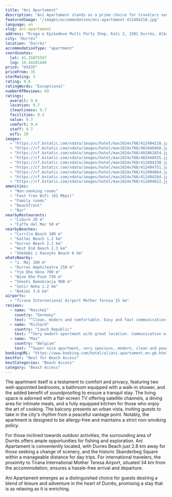 ```yaml
---
title: "Ani Apartament"
description: "Ani Apartament stands as a prime choice for travelers seeking a beachfront oasis in Durrës, merely a stone's throw away from Currila Beach."
featuredImage: "/images/accommodation/ani-apartament-412494218.jpg"
language: en
slug: ani-apartament
address: "Rruga e Epikadeve Multi Party Shop, Kati 2, 1501 Durrës, Albania"
city: "Durrës"
location: "Durrës"
accommodationType: "apartment"
coordinates:
  lat: 41.31075597
  lng: 19.44281446
price: "US$35"
priceFrom: 35
starRating: 3
rating: 9.6
ratingWords: "Exceptional"
numberOfReviews: 69
ratings:
  overall: 9.6
  location: 9.7
  cleanliness: 9.7
  facilities: 9.3
  value: 9.7
  comfort: 9.4
  staff: 9.7
  wifi: 10
images:
  - "https://cf.bstatic.com/xdata/images/hotel/max1024x768/412494218.jpg?k=e02335a59876e60bfb7d44e2a708b7a05894a3d14fc85bd4a1232cfbc8f77e7e&o=&hp=1"
  - "https://cf.bstatic.com/xdata/images/hotel/max1024x768/402448468.jpg?k=97ad7b5c75c9a4a3b50f7a5c2cc4ed0e95c47b237f4f941af00d108d6a36b71a&o=&hp=1"
  - "https://cf.bstatic.com/xdata/images/hotel/max1024x768/402861854.jpg?k=50587cac299ef22a6846564552012a16290bd4a79d6c6ec92bbbf2f40decd51b&o=&hp=1"
  - "https://cf.bstatic.com/xdata/images/hotel/max1024x768/402448435.jpg?k=a332fd5a10dc2f17ae2b633268dd977531b47afb5561402e71f291fe3bb3a13d&o=&hp=1"
  - "https://cf.bstatic.com/xdata/images/hotel/max1024x768/412494330.jpg?k=9206c42bd309d91ac00d7d8cd33f760f461872858b603fcd52dd2e3f84197a85&o=&hp=1"
  - "https://cf.bstatic.com/xdata/images/hotel/max1024x768/412494751.jpg?k=75af80284fabb49ef395693a46a974c47941bf3a647312e733d2bfbe5f15767f&o=&hp=1"
  - "https://cf.bstatic.com/xdata/images/hotel/max1024x768/412494864.jpg?k=b71af856b2055bc8178d6260cc8f533685d253f82d2967cb28b880e874e86559&o=&hp=1"
  - "https://cf.bstatic.com/xdata/images/hotel/max1024x768/412494284.jpg?k=5ed303d65f565e0af25e4648b3f54ce6463a0ddf887cea610e465f3b5942e8ba&o=&hp=1"
  - "https://cf.bstatic.com/xdata/images/hotel/max1024x768/412604622.jpg?k=a9f81bbbfdf52c21d395ff94dfea1a2636326ac4d97eb944db51501d16a7c6a6&o=&hp=1"
amenities:
  - "Non-smoking rooms"
  - "Fast free WiFi (62 Mbps)"
  - "Family rooms"
  - "Beachfront"
  - "Bar"
nearbyRestaurants:
  - "Liburn 20 m"
  - "Caffe del Mar 50 m"
nearbyBeaches:
  - "Currila Beach 100 m"
  - "Kallmi Beach 1.2 km"
  - "Durres Beach 2.1 km"
  - "West End Beach 2.3 km"
  - "Shkëmbi i Kavajës Beach 6 km"
whatsNearby:
  - "1. Maj 100 m"
  - "Durres Amphiteatre 250 m"
  - "Yje Dhe Hena 700 m"
  - "Wine Dhe Pooh 750 m"
  - "Sheshi Demokracia 900 m"
  - "Sotir Noka 1.2 km"
  - "Bekimi 3.6 km"
airports:
  - "Tirana International Airport Mother Teresa 25 km"
reviews:
  - name: "Reschmi"
    country: "Germany"
    text: "“Clean, modern and comfortable. Easy and fast communication with the host via this app. Just cross the street to get to the vollga/city promenade. 20m to the next supermarket.”"
  - name: "Richard"
    country: "Czech Republic"
    text: "“Very modern apartment with great location. Communication with owner was great and she even printed our tickets so we were very grateful.”"
  - name: "Max"
    country: "Belgium"
    text: "“Super nice apartment, very spacious, modern, clean and peaceful. The hosts were very nice and helpful. I will come to stay again, definitely.”"
bookingURL: "https://www.booking.com/hotel/al/ani-apartament.en-gb.html?aid=8035640"
bestFor: "Best for Beach Access"
bestCategories: "Beach Access"
category: "Beach Access"
---
```


The apartment itself is a testament to comfort and privacy, featuring two well-appointed bedrooms, a bathroom equipped with a walk-in shower, and the added benefit of soundproofing to ensure a tranquil stay. The living space is adorned with a flat-screen TV offering satellite channels, a dining area for intimate meals, and a fully equipped kitchen for those who enjoy the art of cooking. The balcony presents an urban vista, inviting guests to take in the city's rhythm from a peaceful vantage point. Notably, the apartment is designed to be allergy-free and maintains a strict non-smoking policy.

For those inclined towards outdoor activities, the surrounding area of Durrës offers ample opportunities for fishing and exploration. Ani Apartament is conveniently located, with Durres Beach just 2.8 km away for those seeking a change of scenery, and the historic Skanderbeg Square within a manageable distance for day trips. For international travelers, the proximity to Tirana International Mother Teresa Airport, situated 34 km from the accommodation, ensures a hassle-free arrival and departure.

Ani Apartament emerges as a distinguished choice for guests desiring a blend of leisure and adventure in the heart of Durrës, promising a stay that is as relaxing as it is enriching.